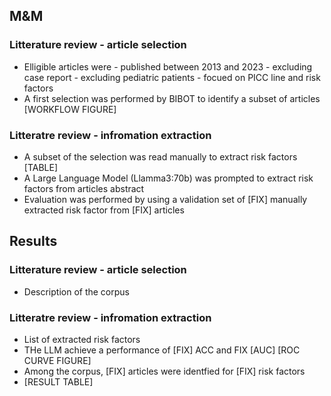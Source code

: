 ## M&M

### Litterature review - article selection
* Elligible articles were 
      - published between 2013 and 2023
      - excluding case report
      - excluding pediatric patients
      - focued on PICC line and risk factors
* A first selection was performed by BIBOT to identify a subset of articles [WORKFLOW FIGURE]

### Litteratre review - infromation extraction
* A subset of the selection was read manually to extract risk factors [TABLE]
* A Large Language Model (Llamma3:70b) was prompted to extract risk factors from articles abstract
* Evaluation was performed by using a validation set of [FIX] manually extracted risk factor from [FIX] articles

## Results
### Litterature review - article selection
* Description of the corpus

### Litteratre review - infromation extraction
* List of extracted risk factors
* THe LLM achieve a performance of [FIX] ACC and FIX [AUC] [ROC CURVE FIGURE]
* Among the corpus, [FIX] articles were identfied for [FIX] risk factors
* [RESULT TABLE]

